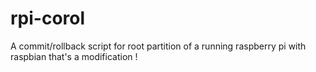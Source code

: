 # rpi-corol
A commit/rollback script for root partition of a running raspberry pi with raspbian
that's a modification !
